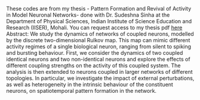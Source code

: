 These codes are from my thesis - Pattern Formation and Revival of Activity in Model Neuronal Networks- done with Dr. Sudeshna Sinha at the Department of Physical Sciences, Indian Institute of Science Education and Research (IISER), Mohali.
You can request access to my thesis pdf [here](https://drive.google.com/file/d/1MQfzKCfYIvlkPclhFzM88eM_maRFRanF/view?usp=sharing)
<br>
Abstract:
We study the dynamics of networks of coupled neurons, modelled by the discrete two-dimensional Rulkov map. This map can mimic different activity regimes of a single biological neuron, ranging from silent to spiking and bursting behaviour. First, we consider the dynamics of two coupled identical neurons and two non-identical neurons and explore the effects of different coupling strengths on the activity of this coupled system. The analysis is then extended to neurons coupled in larger networks of different topologies. In particular, we investigate the impact of external perturbations, as well as heterogeneity in the intrinsic behaviour of the constituent neurons, on spatiotemporal pattern formation in the network.

